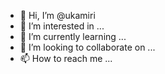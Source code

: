 - 👋 Hi, I’m @ukamiri
- 👀 I’m interested in ...
- 🌱 I’m currently learning ...
- 💞️ I’m looking to collaborate on ...
- 📫 How to reach me ...

<!---
ukamiri/ukamiri is a ✨ special ✨ repository because its `README.md` (this file) appears on your GitHub profile.
You can click the Preview link to take a look at your changes.
--->

